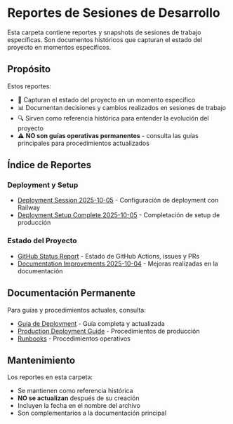 # Reportes de Sesiones de Desarrollo

Esta carpeta contiene reportes y snapshots de sesiones de trabajo específicas. Son documentos históricos que capturan el estado del proyecto en momentos específicos.

## Propósito

Estos reportes:

- 📸 Capturan el estado del proyecto en un momento específico
- 📊 Documentan decisiones y cambios realizados en sesiones de trabajo
- 🔍 Sirven como referencia histórica para entender la evolución del proyecto
- ⚠️ **NO son guías operativas permanentes** - consulta las guías principales para procedimientos actualizados

## Índice de Reportes

### Deployment y Setup

- [Deployment Session 2025-10-05](./deployment-session-2025-10-05.md) - Configuración de deployment con Railway
- [Deployment Setup Complete 2025-10-05](./deployment-setup-complete-2025-10-05.md) - Completación de setup de producción

### Estado del Proyecto

- [GitHub Status Report](./GITHUB_STATUS_REPORT.md) - Estado de GitHub Actions, issues y PRs
- [Documentation Improvements 2025-10-04](./DOCUMENTATION_IMPROVEMENTS_2025-10-04.md) - Mejoras realizadas en la documentación

## Documentación Permanente

Para guías y procedimientos actuales, consulta:

- [Guía de Deployment](../../for-developers/deployment.md) - Guía completa y actualizada
- [Production Deployment Guide](../production/PRODUCTION_DEPLOYMENT_GUIDE.md) - Procedimientos de producción
- [Runbooks](../runbooks/README.md) - Procedimientos operativos

## Mantenimiento

Los reportes en esta carpeta:

- Se mantienen como referencia histórica
- **NO se actualizan** después de su creación
- Incluyen la fecha en el nombre del archivo
- Son complementarios a la documentación principal
